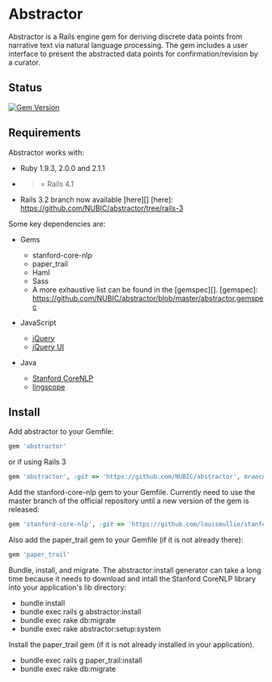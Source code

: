 Abstractor
====
Abstractor is a Rails engine gem for deriving discrete data points
from narrative text via natural language processing.  The gem includes
a user interface to present the abstracted data points for
confirmation/revision by a curator.

[YARD]: http://yardoc.org/
[rubydoc.info]: http://rubydoc.info/github/NUBIC/abstractor/master/file/README.md

## Status
[![Gem Version](https://badge.fury.io/rb/abstractor.svg)](http://badge.fury.io/rb/abstractor)

## Requirements

Abstractor works with:

* Ruby 1.9.3, 2.0.0 and 2.1.1
* >= Rails 4.1
* Rails 3.2 branch now available [here][]
[here]: https://github.com/NUBIC/abstractor/tree/rails-3

Some key dependencies are:

* Gems
  * stanford-core-nlp
  * paper\_trail
  * Haml
  * Sass
  * A more exhaustive list can be found in the [gemspec][].
[gemspec]: https://github.com/NUBIC/abstractor/blob/master/abstractor.gemspec

* JavaScript
  * [jQuery](http://jquery.com/)
  * [jQuery UI](https://jqueryui.com/)

* Java
  * [Stanford CoreNLP](http://nlp.stanford.edu/software/corenlp.shtml)
  * [lingscope](http://sourceforge.net/projects/lingscope/)

## Install

Add abstractor to your Gemfile:

```ruby
gem 'abstractor'
```
or if using Rails 3

```ruby
gem 'abstractor', :git => 'https://github.com/NUBIC/abstractor', branch: 'rails-3'
```

Add the stanford-core-nlp gem to your Gemfile.  Currently need to use the master branch of the official repository until a new version of the gem is released:

```ruby
gem 'stanford-core-nlp', :git => 'https://github.com/louismullie/stanford-core-nlp', branch: 'master'
```

Also add the paper\_trail gem to your Gemfile (if it is not already there):

```ruby
gem 'paper_trail'
```

Bundle, install, and migrate.  The abstractor:install generator can take a long time because it needs to download and intall the Stanford CoreNLP library into your application's lib directory:

* bundle install
* bundle exec rails g abstractor:install
* bundle exec rake db:migrate
* bundle exec rake abstractor:setup:system

Install the paper\_trail gem (if it is not already installed in your application).

* bundle exec rails g paper_trail:install
* bundle exec rake db:migrate
